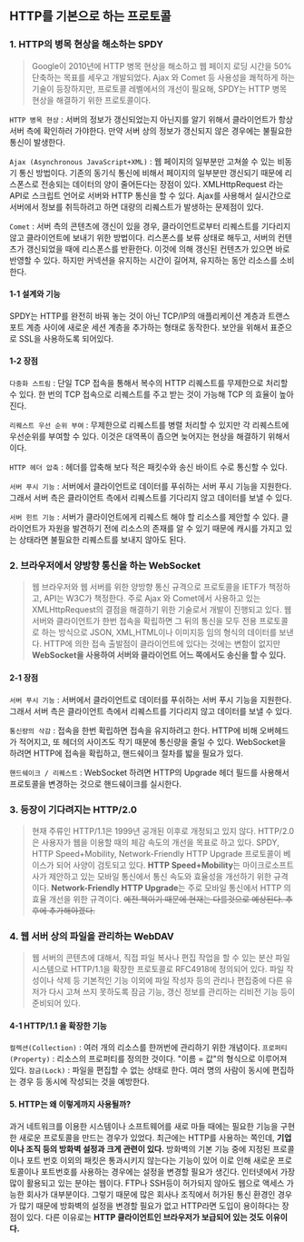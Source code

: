 ## HTTP를 기본으로 하는 프로토콜

### 1. HTTP의 병목 현상을 해소하는 SPDY

> Google이 2010년에 HTTP 병목 현상을 해소하고 웹 페이지 로딩 시간을 50% 단축하는 목표를 세우고 개발되었다. 
> Ajax 와 Comet 등 사용성을 쾌적하게 하는 기술이 등장하지만, 프로토콜 레벨에서의 개선이 필요해, SPDY는 HTTP 병목 현상을 해결하기 위한 프로토콜이다.

`HTTP 병목 현상` : 서버의 정보가 갱신되었는지 아닌지를 알기 위해서 클라이언트가 항상 서버 측에 확인하러 가야한다. 만약 서버 상의 정보가 갱신되지 않은 경우에는 불필요한 통신이 발생한다. 

`Ajax (Asynchronous JavaScript+XML)` : 웹 페이지의 일부분만 고쳐쓸 수 있는 비동기 통신 방법이다. 기존의 동기식 통신에 비해서 페이지의 일부분만 갱신되기 때문에 리스폰스로 전송되는 데이터의 양이 줄어든다는 장점이 있다. XMLHttpRequest 라는 API로 스크립트 언어로 서버와 HTTP 통신을 할 수 있다. Ajax를 사용해서 실시간으로 서버에서 정보를 취득하려고 하면 대량의 리퀘스트가 발생하는 문제점이 있다.

`Comet` :  서버 측의 콘텐츠에 갱신이 있을 경우, 클라이언트로부터 리퀘스트를 기다리지 않고 클라이언트에 보내기 위한 방법이다. 리스폰스를 보류 상태로 해두고, 서버의 컨텐츠가 갱신되었을 때에 리스폰스를 반환한다. 이것에 의해 갱신된 컨텐츠가 있으면 바로 반영할 수 있다. 하지만 커넥션을 유지하는 시간이 길어져, 유지하는 동안 리소스를 소비한다.

#### 1-1 설계와 기능

SPDY는 HTTP를 완전히 바꿔 놓는 것이 아닌 TCP/IP의 애플리케이션 계층과 트랜스포트 계층 사이에 새로운 세션 계층을 추가하는 형태로 동작한다. 보안을 위해서 표준으로 SSL을 사용하도록 되어있다. 

#### 1-2 장점

`다중화 스트림` : 단일 TCP 접속을 통해서 복수의 HTTP 리퀘스트를 무제한으로 처리할 수 있다. 한 번의 TCP 접속으로 리퀘스트를 주고 받는 것이 가능해 TCP 의 효율이 높아진다.

`리퀘스트 우선 순위 부여` : 무제한으로 리퀘스트를 병렬 처리할 수 있지만 각 리퀘스트에 우선순위를 부여할 수 있다. 이것은 대역폭이 좁으면 늦어지는 현상을 해결하기 위해서이다.

`HTTP 헤더 압축` : 헤더를 압축해 보다 적은 패킷수와 송신 바이트 수로 통신할 수 있다.

`서버 푸시 기능` : 서버에서 클라이언트로 데이터를 푸쉬하는 서버 푸시 기능을 지원한다. 그래서 서버 측은 클라이언트 측에서 리퀘스트를 기다리지 않고 데이터를 보낼 수 있다.

`서버 힌트 기능` : 서버가 클라이언트에게 리퀘스트 해야 할 리소스를 제안할 수 있다. 클라이언트가 자원을 발견하기 전에 리소스의 존재를 알 수 있기 때문에 캐시를 가지고 있는 상태라면 불필요한 리퀘스트를 보내지 않아도 된다.

### 2. 브라우저에서 양방향 통신을 하는 WebSocket

> 웹 브라우저와 웹 서버를 위한 양방향 통신 규격으로 프로토콜을 IETF가 책정하고, API는 W3C가 책정한다. 
> 주로 Ajax 와 Comet에서 사용하고 있는 XMLHttpRequest의 결점을 해결하기 위한 기술로서 개발이 진행되고 있다. 웹 서버와 클라이언트가 한번 접속을 확립하면 그 뒤의 통신을 모두 전용 프로토콜로 하는 방식으로 JSON, XML,HTML이나 이미지등 임의 형식의 데이터를 보낸다. HTTP에 의한 접속 출발점이 클라이언트에 있다는 것에는 변함이 없지만 **WebSocket을 사용하여 서버와 클라이언트 어느 쪽에서도 송신을 할 수 있다.**

#### 2-1 장점

`서버 푸시 기능` : 서버에서 클라이언트로 데이터를 푸쉬하는 서버 푸시 기능을 지원한다. 그래서 서버 측은 클라이언트 측에서 리퀘스트를 기다리지 않고 데이터를 보낼 수 있다.

`통신량의 삭감` : 접속을 한번 확립하면 접속을 유지하려고 한다. HTTP에 비해 오버헤드가 적어지고, 또 헤더의 사이즈도 작기 때문에 통신량을 줄일 수 있다. WebSocket을 하려면 HTTP에 접속을 확립하고, 핸드쉐이크 절차를 밟을 필요가 있다.

`핸드쉐이크 / 리퀘스트` : WebSocket 하려면 HTTP의 Upgrade 헤더 필드를 사용해서 프로토콜을 변경하는 것으로 핸드쉐이크를 실시한다. 

### 3. 등장이 기다려지는 HTTP/2.0 

> 현재 주류인 HTTP/1.1은 1999년 공개된 이후로 개정되고 있지 않다. HTTP/2.0은 사용자가 웹을 이용할 때의 체감 속도의 개선을 목표로 하고 있다. SPDY, HTTP Speed+Mobility, Network-Friendly HTTP Upgrade 프로토콜이 베이스가 되어 사양이 검토되고 있다.
> **HTTP Speed+Mobility**는 마이크로소프트 사가 제안하고 있는 모바일 통신에서 통신 속도와 효율성을 개선하기 위한 규격이다. **Network-Friendly HTTP Upgrade**는 주로 모바일 통신에서 HTTP 의 효율 개선을 위한 규격이다. 
> ~~예전 책이기 때문에 현재는 다를것으로 예상된다. 추후에 추가해야겠다.~~

### 4. 웹 서버 상의 파일을 관리하는 WebDAV

> 웹 서버의 콘텐츠에 대해서, 직접 파일 복사나 편집 작업을 할 수 있는 분산 파일 시스템으로 HTTP/1.1을 확장한 프로토콜로 RFC4918에 정의되어 있다. 파일 작성이나 삭제 등 기본적인 기능 이외에 파일 작성자 등의 관리나 편집중에 다른 유저가 다시 고쳐 쓰지 못하도록 잠금 기능, 갱신 정보를 관리하는 리비전 기능 등이 준비되어 있다.

#### 4-1 HTTP/1.1 을 확장한 기능

`컬렉션(Collection)` :  여러 개의 리소스를 한꺼번에 관리하기 위한 개념이다. 
`프로퍼티(Property)` : 리소스의 프로퍼티를 정의한 것이다. "이름 = 값"의 형식으로 이루어져 있다.
`잠금(Lock)` : 파일을 편집할 수 없는 상태로 한다. 여러 명의 사람이 동시에 편집하는 경우 등 동시에 작성되는 것을 예방한다. 



#### 5. HTTP는 왜 이렇게까지 사용될까?

과거 네트워크를 이용한 시스템이나 소프트웨어를 새로 마들 때에는 필요한 기능을 구현한 새로운 프로토콜을 만드는 경우가 있었다. 최근에는 HTTP를 사용하는 쪽인데, **기업이나 조직 등의 방화벽 설정과 크게 관련이 있다.** 방화벽의 기본 기능 중에 지정된 프로콜이나 포트 번호 이외의 패킷은 통과시키지 않는다는 기능이 있어 이로 인해 새로운 프로토콜이나 포트번호를 사용하는 경우에는 설정을 변경할 필요가 생긴다. 인터넷에서 가장 많이 활용되고 있는 분야는 웹이다. FTP나 SSH등이 허가되지 않아도 웹으로 액세스 가능한 회사가 대부분이다. 그렇기 때문에 많은 회사나 조직에서 허가된 통신 환경인 경우가 많기 때문에 방화벽의 설정을 변경할 필요가 없고 HTTP라면 도입이 용이하다는 장점이 있다. 다른 이유로는 **HTTP 클라이언트인 브라우저가 보급되어 있는 것도 이유이다.**